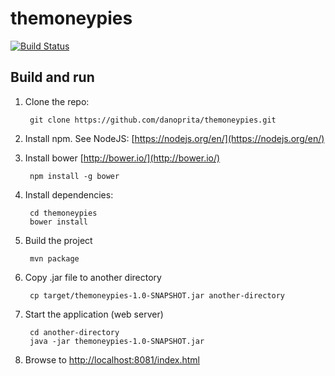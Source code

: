 # themoneypies

[![Build Status](https://travis-ci.org/danoprita/themoneypies.svg?branch=master)](https://travis-ci.org/danoprita/themoneypies)

## Build and run

1. Clone the repo:

        git clone https://github.com/danoprita/themoneypies.git

1. Install npm. See NodeJS: [https://nodejs.org/en/](https://nodejs.org/en/)

1. Install bower [http://bower.io/](http://bower.io/)

        npm install -g bower

1. Install dependencies:

        cd themoneypies
        bower install

1. Build the project

        mvn package

1. Copy .jar file to another directory

        cp target/themoneypies-1.0-SNAPSHOT.jar another-directory
 
1. Start the application (web server)

        cd another-directory
        java -jar themoneypies-1.0-SNAPSHOT.jar
        
1. Browse to [http://localhost:8081/index.html](http://localhost:8081/index.html)

